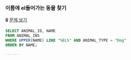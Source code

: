### 이름에 el들어가는 동물 찾기

🔒 [문제 보기](https://school.programmers.co.kr/learn/courses/30/lessons/59047)

```SQL
SELECT ANIMAL_ID, NAME
FROM ANIMAL_INS
WHERE UPPER(NAME) LIKE "%EL%" AND ANIMAL_TYPE = "Dog"
ORDER BY NAME;

------
